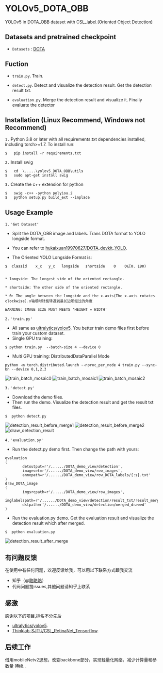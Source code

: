 # YOLOv5_DOTA_OBB
YOLOv5 in DOTA_OBB dataset with CSL_label.(Oriented Object Detection)


## Datasets and pretrained checkpoint
* `Datasets` : [DOTA](https://link.zhihu.com/?target=http%3A//captain.whu.edu.cn/DOTAweb/)

## Fuction
* `train.py`.  Train.

* `detect.py`. Detect and visualize the detection result. Get the detection result txt.

* `evaluation.py`.  Merge the detection result and visualize it. Finally evaluate the detector



## Installation  (Linux Recommend, Windows not Recommend)
`1.` Python 3.8 or later with all requirements.txt dependencies installed, including torch>=1.7. To install run:
```
$   pip install -r requirements.txt
```
`2.` Install swig
```
$   cd  \.....\yolov5_DOTA_OBB\utils
$   sudo apt-get install swig
```
`3.` Create the c++ extension for python
```
$   swig -c++ -python polyiou.i
$   python setup.py build_ext --inplace
```



## Usage Example
`1.` `'Get Dataset' `
 
* Split the DOTA_OBB image and labels. Trans DOTA format to YOLO longside format.

* You can refer to  [hukaixuan19970627/DOTA_devkit_YOLO](https://github.com/hukaixuan19970627/DOTA_devkit_YOLO).

* The Oriented YOLO Longside Format is:

```
$  classid    x_c   y_c   longside   shortside    Θ    Θ∈[0, 180)


* longside: The longest side of the oriented rectangle.

* shortside: The other side of the oriented rectangle.

* Θ: The angle between the longside and the x-axis(The x-axis rotates clockwise).x轴顺时针旋转遇到最长边所经过的角度
```
`WARNING: IMAGE SIZE MUST MEETS 'HEIGHT = WIDTH'`

`2.` `'train.py'` 

* All same as [ultralytics/yolov5](https://github.com/ultralytics/yolov5).  You better train demo files first before train your custom dataset.
* Single GPU training:
```
$ python train.py  --batch-size 4 --device 0
```
* Multi GPU training:  DistributedDataParallel Mode 
```
python -m torch.distributed.launch --nproc_per_node 4 train.py --sync-bn --device 0,1,2,3
```

![train_batch_mosaic0](./train_batch0.jpg)
![train_batch_mosaic1](./train_batch1.jpg)
![train_batch_mosaic2](./train_batch2.jpg)


`3.` `'detect.py'` 
    
* Download the demo files.
* Then run the demo. Visualize the detection result and get the result txt files.

```
$  python detect.py
```
![detection_result_before_merge1](./P0004__1__0___0.png)
![detection_result_before_merge2](./P0004__1__0___440.png)
![draw_detection_result](./P1478__1__853___824.png)



`4.` `'evaluation.py'` 

* Run the detect.py demo first. Then change the path with yours:
```
evaluation
(
        detoutput=r'/....../DOTA_demo_view/detection',
        imageset=r'/....../DOTA_demo_view/row_images',
        annopath=r'/....../DOTA_demo_view/row_DOTA_labels/{:s}.txt'
)
draw_DOTA_image
(
        imgsrcpath=r'/...../DOTA_demo_view/row_images',
        imglabelspath=r'/....../DOTA_demo_view/detection/result_txt/result_merged',
        dstpath=r'/....../DOTA_demo_view/detection/merged_drawed'
)
```

* Run the evaluation.py demo. Get the evaluation result and visualize the detection result which after merged.
```
$  python evaluation.py
```

![detection_result_after_merge](./P0004_.png)


## 有问题反馈
在使用中有任何问题，欢迎反馈给我，可以用以下联系方式跟我交流

* 知乎（@[略略略](https://www.zhihu.com/people/lue-lue-lue-3-92-86)）
* 代码问题提issues,其他问题请知乎上联系


## 感激
感谢以下的项目,排名不分先后

* [ultralytics/yolov5](https://github.com/ultralytics/yolov5).
* [Thinklab-SJTU/CSL_RetinaNet_Tensorflow](https://github.com/Thinklab-SJTU/CSL_RetinaNet_Tensorflow).

## 后续工作
借用moblieNetv2思想，改变backbone部分，实现轻量化网络，减少计算量和参数量
待续..
